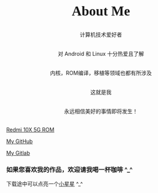<center>

<div style="font-size:36px;font-family:Comic Sans MS,cursive;font-weight:bold">About Me</div><br>

计算机技术爱好者<br><br>

对 Android 和 Linux 十分热爱且了解<br><br>

内核，ROM编译，移植等领域也都有所涉及<br><br>

这就是我<br><br>

永远相信美好的事情即将发生！<br><br>

</center>

[Redmi 10X 5G ROM](https://AtomAndroid.github.io)

[My GitHub](https://github.com/AtomAndroid)

[My Gitlab](https://gitlab.com/xingyi20121)

<!--[收款玛](shou_kuang_ma.jpg)-->

### 如果您喜欢我的作品，欢迎请我喝一杯咖啡 ^_^

下载途中可以点亮一个[小星星](https://github.com/AtomAndroid/android_device_redmi_atom) ^_^
